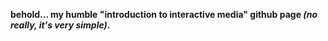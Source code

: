 **behold... my humble "introduction to interactive media" github page _(no really, it's very simple)_.**
